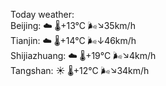 Today weather:  
Beijing: ☁️   🌡️+13°C 🌬️↘35km/h  
Tianjin: ☁️   🌡️+14°C 🌬️↓46km/h  
Shijiazhuang: ☁️   🌡️+19°C 🌬️↘4km/h  
Tangshan: ☀️   🌡️+12°C 🌬️↘34km/h  
